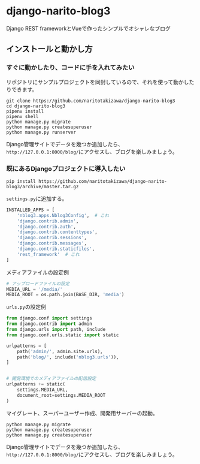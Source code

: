 # django-narito-blog3

Django REST frameworkとVueで作ったシンプルでオシャレなブログ

## インストールと動かし方

### すぐに動かしたり、コードに手を入れてみたい

リポジトリにサンプルプロジェクトを同封しているので、それを使って動かしたりできます。

```
git clone https://github.com/naritotakizawa/django-narito-blog3
cd django-narito-blog3
pipenv install
pipenv shell
python manage.py migrate
python manage.py createsuperuser
python manage.py runserver
```

Django管理サイトでデータを幾つか追加したら、`http://127.0.0.1:8000/blog/`にアクセスし、ブログを楽しみましょう。

### 既にあるDjangoプロジェクトに導入したい

```
pip install https://github.com/naritotakizawa/django-narito-blog3/archive/master.tar.gz
```

`settings.py`に追加する。

```python
INSTALLED_APPS = [
    'nblog3.apps.Nblog3Config',  # これ
    'django.contrib.admin',
    'django.contrib.auth',
    'django.contrib.contenttypes',
    'django.contrib.sessions',
    'django.contrib.messages',
    'django.contrib.staticfiles',
    'rest_framework'  # これ
]
```

メディアファイルの設定例

```python
# アップロードファイルの設定
MEDIA_URL = '/media/'
MEDIA_ROOT = os.path.join(BASE_DIR, 'media')
```

`urls.py`の設定例

```python
from django.conf import settings
from django.contrib import admin
from django.urls import path, include
from django.conf.urls.static import static

urlpatterns = [
    path('admin/', admin.site.urls),
    path('blog/', include('nblog3.urls')),
]


# 開発環境でのメディアファイルの配信設定
urlpatterns += static(
    settings.MEDIA_URL,
    document_root=settings.MEDIA_ROOT
)
```


マイグレート、スーパーユーザー作成、開発用サーバーの起動。

```
python manage.py migrate
python manage.py createsuperuser
python manage.py createsuperuser
```

Django管理サイトでデータを幾つか追加したら、`http://127.0.0.1:8000/blog/`にアクセスし、ブログを楽しみましょう。
